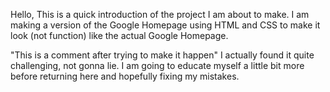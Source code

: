 Hello,
This is a quick introduction of the project I am about to make.
I am making a version of the Google Homepage using HTML and CSS to make it look (not function) like the actual Google Homepage.

"This is a comment after trying to make it happen"
   I actually found it quite challenging, not gonna lie. I am going to educate myself a little bit more before returning here and hopefully fixing my mistakes.
    
